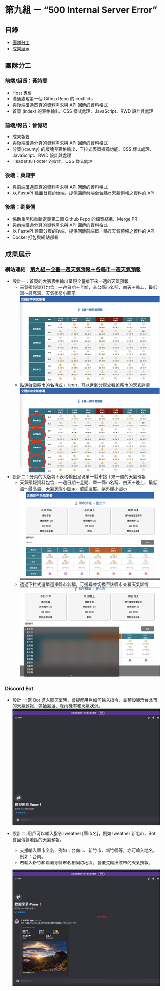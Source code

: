 # 第九組 － “500 Internal Server Error”

## 目錄

-   [團隊分工](https://github.com/hjolie/weather-group9/tree/develop#團隊分工)
-   [成果展示](https://github.com/hjolie/weather-group9/tree/develop#成果展示)

## 團隊分工

### 前端/組長：黃詩雯

-   Host 專案
-   溝通處理第一個 Github Repo 的 conflicts
-   與後端溝通首頁的資料需求與 API 回傳的資料格式
-   首頁 (index) 的表格輸出、CSS 樣式處理、JavaScript、RWD 設計與處理

### 前端/報告：曾憶珺

-   成果報告
-   與後端溝通分頁的資料需求與 API 回傳的資料格式
-   分頁(/county) 的版塊與表格輸出、下拉式表單搜尋功能、CSS 樣式處理、JavaScript、RWD 設計與處理
-   Header 和 Footer 的設計、CSS 樣式處理

### 後端：莫翔宇

-   與前端溝通首頁的資料需求與 API 回傳的資料格式
-   以 FastAPI 建置首頁的後端，提供回傳前端全台縣市天氣預報之資料的 API

### 後端：劉晏儒

-   協助重開和重新定義第二個 Github Repo 的檔案結構、Merge PR
-   與前端溝通分頁的資料需求與 API 回傳的資料格式
-   以 FastAPI 建置分頁的後端，提供回傳前端單一縣市天氣預報之資料的 API
-   Docker 打包與網站部署

## 成果展示

### 網站連結：[第九組－全臺一週天氣預報＋各縣市一週天氣預報](http://54.168.41.128:8001/)

-   設計一：首頁的大張表格輸出呈現全臺接下來一週的天氣預報
    -   天氣預報資料包含：一週日期＋星期、全台縣市名稱、白天＋晚上、最低溫～最高溫、天氣狀態小圖示
        ![](/static/css/image/index_1.png)
    -   點選每個縣市的名稱或＋ icon，可以進到分頁查看該縣市的天氣詳情
        ![](/static/css/image/index_2.png)
-   設計二：分頁的大版塊＋表格輸出呈現單一縣市接下來一週的天氣預報
    -   天氣預報資料包含：一週日期＋星期、單一縣市名稱、白天＋晚上、最低溫～最高溫、天氣狀態小圖示、體感溫度、紫外線小圖示
        ![](/static/css/image/county_1.png)
    -   透過下拉式選單選擇縣市名稱，可搜尋並切換至該縣市查看天氣詳情
        ![](/static/css/image/county_2.png)
### Discord Bot
-   設計一: 當 Bot 進入聊天室時，會提醒用戶如何輸入指令，並預設顯示台北市的天氣預報，包括氣溫、降雨機率和天氣狀況。
    ![discord Bot](static/css/image/botopen.gif)
-   設計二: 用戶可以輸入指令 !weather [縣市名]，例如 !weather 新北市，Bot 會回傳該地區的天氣預報。
    -   支援輸入縣市全名，例如：台南市、新竹市、新竹縣等，亦可輸入地名，例如：台南。
    -   若輸入新竹和嘉義等縣市名相同的地區，會優先輸出該市的天氣預報。

    ![disocrd Bot Command](static/css/image/botcommand.gif)